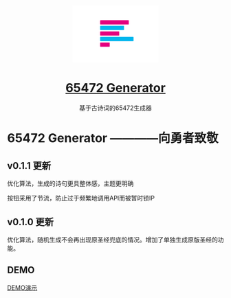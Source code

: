 <p align="center">
  <a href="https://github.com/OceanPresentChao/65472Generator">
    <img width="200" src="./static/Logo.png" alt="Logo">
  </a>
</p>

<h1 align="center">
  <a href="https://github.com/OceanPresentChao/65472Generator" target="_blank">65472 Generator</a>
</h1>

<div align="center">

<p>基于古诗词的65472生成器</p>

</div>

# 65472 Generator ————向勇者致敬

## v0.1.1 更新

优化算法，生成的诗句更具整体感，主题更明确

按钮采用了节流，防止过于频繁地调用API而被暂时锁IP
## v0.1.0 更新

优化算法，随机生成不会再出现原圣经兜底的情况。增加了单独生成原版圣经的功能。
## DEMO
[DEMO演示](https://oceanpresentchao.github.io/65472Generator/)
